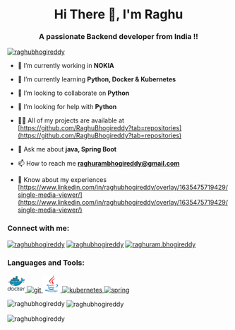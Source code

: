 <h1 align="center">Hi There 👋, I'm Raghu</h1>
<h3 align="center">A passionate Backend developer from India !!</h3>

<p align="left"> <a href="https://twitter.com/raghubhogireddy" target="blank"><img src="[https://img.shields.io/twitter/follow/raghubhogireddy?logo=twitter&style=for-the-badge](https://img.shields.io/twitter/url?style=social&url=https%3A%2F%2Ftwitter.com%2Fraghubhogireddy)" alt="raghubhogireddy" /></a> </p>

- 🔭 I’m currently working in **NOKIA**

- 🌱 I’m currently learning **Python, Docker & Kubernetes**

- 👯 I’m looking to collaborate on **Python**

- 🤝 I’m looking for help with **Python**

- 👨‍💻 All of my projects are available at [https://github.com/RaghuBhogireddy?tab=repositories](https://github.com/RaghuBhogireddy?tab=repositories)

- 💬 Ask me about **java, Spring Boot**

- 📫 How to reach me **raghurambhogireddy@gmail.com**

- 📄 Know about my experiences [https://www.linkedin.com/in/raghubhogireddy/overlay/1635475719429/single-media-viewer/](https://www.linkedin.com/in/raghubhogireddy/overlay/1635475719429/single-media-viewer/)

<h3 align="left">Connect with me:</h3>
<p align="left">
<a href="https://twitter.com/raghubhogireddy" target="blank"><img align="center" src="https://raw.githubusercontent.com/rahuldkjain/github-profile-readme-generator/master/src/images/icons/Social/twitter.svg" alt="raghubhogireddy" height="30" width="40" /></a>
<a href="https://linkedin.com/in/raghubhogireddy" target="blank"><img align="center" src="https://raw.githubusercontent.com/rahuldkjain/github-profile-readme-generator/master/src/images/icons/Social/linked-in-alt.svg" alt="raghubhogireddy" height="30" width="40" /></a>
<a href="https://instagram.com/raghuram.bhogireddy" target="blank"><img align="center" src="https://raw.githubusercontent.com/rahuldkjain/github-profile-readme-generator/master/src/images/icons/Social/instagram.svg" alt="raghuram.bhogireddy" height="30" width="40" /></a>
</p>

<h3 align="left">Languages and Tools:</h3>
<p align="left"> <a href="https://www.docker.com/" target="_blank" rel="noreferrer"> <img src="https://raw.githubusercontent.com/devicons/devicon/master/icons/docker/docker-original-wordmark.svg" alt="docker" width="40" height="40"/> </a> <a href="https://git-scm.com/" target="_blank" rel="noreferrer"> <img src="https://www.vectorlogo.zone/logos/git-scm/git-scm-icon.svg" alt="git" width="40" height="40"/> </a> <a href="https://www.java.com" target="_blank" rel="noreferrer"> <img src="https://raw.githubusercontent.com/devicons/devicon/master/icons/java/java-original.svg" alt="java" width="40" height="40"/> </a> <a href="https://kubernetes.io" target="_blank" rel="noreferrer"> <img src="https://www.vectorlogo.zone/logos/kubernetes/kubernetes-icon.svg" alt="kubernetes" width="40" height="40"/> </a> <a href="https://spring.io/" target="_blank" rel="noreferrer"> <img src="https://www.vectorlogo.zone/logos/springio/springio-icon.svg" alt="spring" width="40" height="40"/> </a> </p>

<p><img align="left" src="https://github-readme-stats.vercel.app/api/top-langs?username=raghubhogireddy&show_icons=true&locale=en&layout=compact" alt="raghubhogireddy" /></p>

<p>&nbsp;<img align="center" src="https://github-readme-stats.vercel.app/api?username=raghubhogireddy&show_icons=true&locale=en" alt="raghubhogireddy" /></p>

<p><img align="center" src="https://github-readme-streak-stats.herokuapp.com/?user=raghubhogireddy&" alt="raghubhogireddy" /></p>
